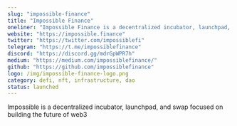 ```yaml
---
slug: "impossible-finance"
title: "Impossible Finance"
oneliner: "Impossible Finance is a decentralized incubator, launchpad, and swap"
website: "https://impossible.finance"
twitter: "https://twitter.com/impossiblefi"
telegram: "https://t.me/impossiblefinance"
discord: "https://discord.gg/mdrGpWPR7h"
medium: "https://medium.com/impossiblefinance/"
github: "https://github.com/impossiblefinance"
logo: /img/impossible-finance-logo.png
category: defi, nft, infrastructure, dao
status: launched
---
```


Impossible is a decentralized incubator, launchpad, and swap focused on building the future of web3
